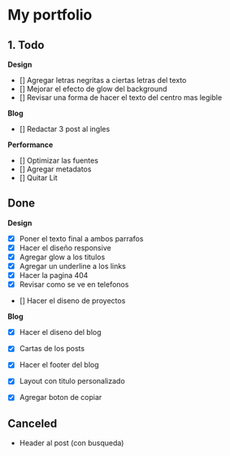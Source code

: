 # My portfolio

## 1. Todo

**Design**
  - [] Agregar letras negritas a ciertas letras del texto
  - [] Mejorar el efecto de glow del background
  - [] Revisar una forma de hacer el texto del centro mas legible


**Blog**
  - [] Redactar 3 post al ingles

**Performance**
  - [] Optimizar las fuentes
  - [] Agregar metadatos
  - [] Quitar Lit
  

## Done

**Design**
  - [x] Poner el texto final a ambos parrafos
  - [X] Hacer el diseño responsive
  - [X] Agregar glow a los titulos
  - [X] Agregar un underline a los links
  - [X] Hacer la pagina 404
  - [X] Revisar como se ve en telefonos
  - [] Hacer el diseno de proyectos

  **Blog**
  - [X] Hacer el diseno del blog
  - [X] Cartas de los posts
  - [X] Hacer el footer del blog
  - [X] Layout con titulo personalizado
  - [X] Agregar boton de copiar


## Canceled
 - Header al post (con busqueda)